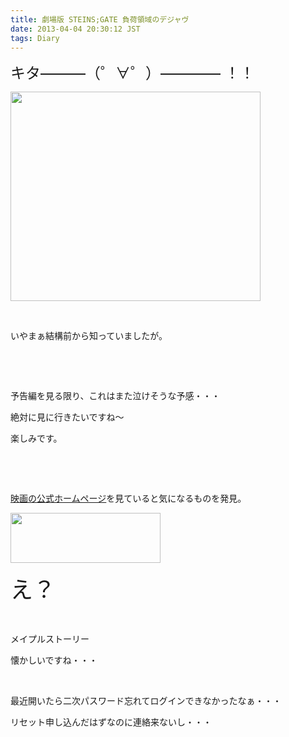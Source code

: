 ```yaml
---
title: 劇場版 STEINS;GATE 負荷領域のデジャヴ
date: 2013-04-04 20:30:12 JST
tags: Diary
---
```

<p><span style="font-size:24px;">キタ———（゜∀゜）———— ！！</span></p>
<p><a href="https://picasaweb.google.com/lh/photo/Trva2fatRJUoXa-XcoJYKdMTjNZETYmyPJy0liipFm0?feat=embedwebsite"><img src="https://lh5.googleusercontent.com/-EXB4uhDaJMc/UV1ij0c0x0I/AAAAAAAAB2c/fSs2YWQhbHw/s400/Screenshot%2520from%25202013-04-04%252020%253A21%253A00.png" height="335" width="400" /></a></p>
<p>&nbsp;</p>
<p>いやまぁ結構前から知っていましたが。</p>
<p>&nbsp;</p>
<p>&nbsp;</p>
<p>予告編を見る限り、これはまた泣けそうな予感・・・</p>
<p>絶対に見に行きたいですね〜</p>
<p>楽しみです。</p>
<p>&nbsp;</p>
<p>&nbsp;</p>
<p><a href="http://steinsgate-movie.jp/">映画の公式ホームページ</a>を見ていると気になるものを発見。</p>
<p><a href="https://picasaweb.google.com/lh/photo/jYeinaDS4x-xdnutgMjaDdMTjNZETYmyPJy0liipFm0?feat=embedwebsite"><img src="https://lh3.googleusercontent.com/-ATZfQkR9ZzM/UV1joirnmqI/AAAAAAAAB2o/aotApCDdKyw/s800/Screenshot%2520from%25202013-04-04%252020%253A25%253A49.png" height="80" width="240" /></a></p>
<p><span style="font-size:36px;">え？</span></p>
<p>&nbsp;</p>
<p>メイプルストーリー</p>
<p>懐かしいですね・・・</p>
<p>&nbsp;</p>
<p>最近開いたら二次パスワード忘れてログインできなかったなぁ・・・</p>
<p>リセット申し込んだはずなのに連絡来ないし・・・</p>
